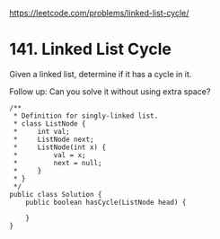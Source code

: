 https://leetcode.com/problems/linked-list-cycle/
# 141. Linked List Cycle

Given a linked list, determine if it has a cycle in it.

Follow up:
Can you solve it without using extra space?

````
/**
 * Definition for singly-linked list.
 * class ListNode {
 *     int val;
 *     ListNode next;
 *     ListNode(int x) {
 *         val = x;
 *         next = null;
 *     }
 * }
 */
public class Solution {
    public boolean hasCycle(ListNode head) {
        
    }
}
````
